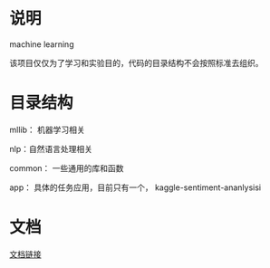 说明
=

machine  learning

该项目仅仅为了学习和实验目的，代码的目录结构不会按照标准去组织。  

目录结构
=
mllib： 机器学习相关  

nlp：自然语言处理相关  

common： 一些通用的库和函数  

app： 具体的任务应用，目前只有一个， kaggle-sentiment-ananlysisi  

文档
=
[文档链接](liuxiaoliang.github.io)
